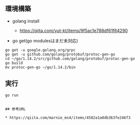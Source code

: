 ## 環境構築

* golang install
    - https://qiita.com/yut-kt/items/9f5ac1e788df61f64290

* go get(go modulesはまだ未対応)

```
go get -u google.golang.org/grpc
go get -u github.com/golang/protobuf/protoc-gen-go
cd ~/go/1.14.2/src/github.com/golang/protobuf/protoc-gen-go
go build
mv protoc-gen-go ~/go/1.14.2/bin
```

## 実行

```
go run 


## 参考URL

* https://qiita.com/marnie_ms4/items/4582a1a0db363fe246f3


